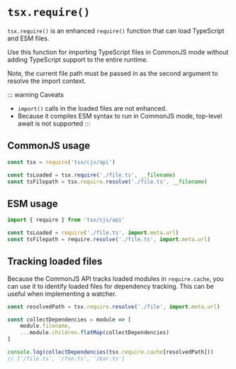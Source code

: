 # `tsx.require()`

`tsx.require()` is an enhanced `require()` function that can load TypeScript and ESM files.

Use this function for importing TypeScript files in CommonJS mode without adding TypeScript support to the entire runtime.

Note, the current file path must be passed in as the second argument to resolve the import context.

::: warning Caveats
- `import()` calls in the loaded files are not enhanced.
- Because it compiles ESM syntax to run in CommonJS mode, top-level await is not supported
:::

## CommonJS usage

```js
const tsx = require('tsx/cjs/api')

const tsLoaded = tsx.require('./file.ts', __filename)
const tsFilepath = tsx.require.resolve('./file.ts', __filename)
```

## ESM usage

```js
import { require } from 'tsx/cjs/api'

const tsLoaded = require('./file.ts', import.meta.url)
const tsFilepath = require.resolve('./file.ts', import.meta.url)
```

## Tracking loaded files

Because the CommonJS API tracks loaded modules in `require.cache`, you can use it to identify loaded files for dependency tracking. This can be useful when implementing a watcher.

```js
const resolvedPath = tsx.require.resolve('./file', import.meta.url)

const collectDependencies = module => [
    module.filename,
    ...module.children.flatMap(collectDependencies)
]

console.log(collectDependencies(tsx.require.cache[resolvedPath]))
// ['/file.ts', '/foo.ts', '/bar.ts']
```
